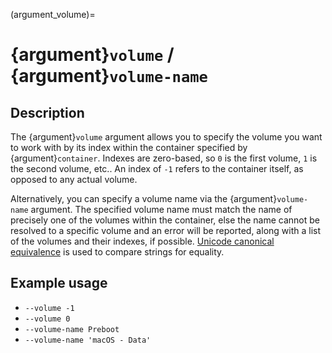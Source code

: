 (argument_volume)=

# {argument}`volume` / {argument}`volume-name`

## Description

The {argument}`volume` argument allows you to specify the volume you want to
work with by its index within the container specified by {argument}`container`.
Indexes are zero-based, so `0` is the first volume, `1` is the second volume,
etc.. An index of `-1` refers to the container itself, as opposed to any actual
volume.

Alternatively, you can specify a volume name via the {argument}`volume-name`
argument. The specified volume name must match the name of precisely one of the
volumes within the container, else the name cannot be resolved to a specific
volume and an error will be reported, along with a list of the volumes and
their indexes, if possible. [Unicode canonical equivalence](https://unicode.org/reports/tr15/#Canon_Compat_Equivalence)
is used to compare strings for equality.

## Example usage

- `--volume -1`
- `--volume 0`
- `--volume-name Preboot`
- `--volume-name 'macOS - Data'`
